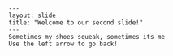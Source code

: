     ---
    layout: slide
    title: "Welcome to our second slide!"
    ---
    Sometimes my shoes squeak, sometimes its me
    Use the left arrow to go back!
